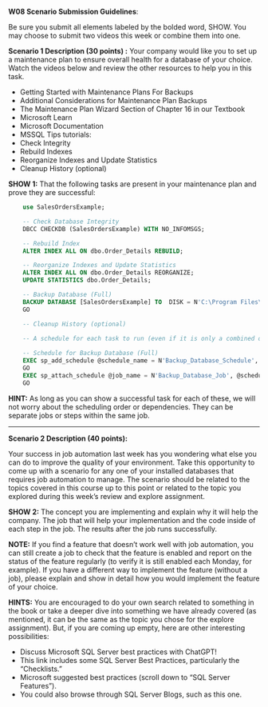 **W08 Scenario Submission Guidelines**:

Be sure you submit all elements labeled by the bolded word, SHOW. You may choose to submit two videos this week or combine them into one.

**Scenario 1 Description (30 points) :**
Your company would like you to set up a maintenance plan to ensure overall health for a database of your choice. Watch the videos below and review the other resources to help you in this task.
- Getting Started with Maintenance Plans For Backups
- Additional Considerations for Maintenance Plan Backups
- The Maintenance Plan Wizard Section of Chapter 16 in our Textbook
- Microsoft Learn
- Microsoft Documentation
- MSSQL Tips tutorials:
- Check Integrity
- Rebuild Indexes
- Reorganize Indexes and Update Statistics
- Cleanup History (optional)

**SHOW 1:** 
That the following tasks are present in your maintenance plan and prove they are successful: 
    
```sql
    use SalesOrdersExample;

    -- Check Database Integrity
    DBCC CHECKDB (SalesOrdersExample) WITH NO_INFOMSGS;

    -- Rebuild Index
    ALTER INDEX ALL ON dbo.Order_Details REBUILD;

    -- Reorganize Indexes and Update Statistics
    ALTER INDEX ALL ON dbo.Order_Details REORGANIZE;
    UPDATE STATISTICS dbo.Order_Details;

    -- Backup Database (Full)
    BACKUP DATABASE [SalesOrdersExample] TO  DISK = N'C:\Program Files\Microsoft SQL Server\MSSQL16.MSSQLSERVER\MSSQL\Backup\SalesOrdersExample_backup.bak' WITH NOFORMAT, NOINIT,  NAME = N'SalesOrdersExample-Full Database Backup', SKIP, NOREWIND, NOUNLOAD,  STATS = 10
    GO

    -- Cleanup History (optional)

    -- A schedule for each task to run (even if it is only a combined one-time schedule)
    
    -- Schedule for Backup Database (Full)
    EXEC sp_add_schedule @schedule_name = N'Backup_Database_Schedule', @freq_type = 4, @freq_interval = 1, @active_start_time = 010300;
    GO
    EXEC sp_attach_schedule @job_name = N'Backup_Database_Job', @schedule_name = N'Backup_Database_Schedule';
    GO

```


**HINT:**  As long as you can show a successful task for each of these, we will not worry about the scheduling order or dependencies. They can be separate jobs or steps within the same job.

---

**Scenario 2 Description (40 points):**

Your success in job automation last week has you wondering what else you can do to improve the quality of your environment. Take this opportunity to come up with a scenario for any one of your installed databases that requires job automation to manage. The scenario should be related to the topics covered in this course up to this point or related to the topic you explored during this week’s review and explore assignment.

**SHOW 2:** 
The concept you are implementing and explain why it will help the company. 
The job that will help your implementation and the code inside of each step in the job.
The results after the job runs successfully. 

**NOTE:** If you find a feature that doesn’t work well with job automation, you can still create a job to check that the feature is enabled and report on the status of the feature regularly (to verify it is still enabled each Monday, for example). If you have a different way to implement the feature (without a job), please explain and show in detail how you would implement the feature of your choice.

**HINTS:**
You are encouraged to do your own search related to something in the book or take a deeper dive into something we have already covered (as mentioned, it can be the same as the topic you chose for the explore assignment). But, if you are coming up empty, here are other interesting possibilities:
- Discuss Microsoft SQL Server best practices with ChatGPT!
- This link includes some SQL Server Best Practices, particularly the “Checklists.”
- Microsoft suggested best practices (scroll down to “SQL Server Features”).
- You could also browse through SQL Server Blogs, such as this one.


